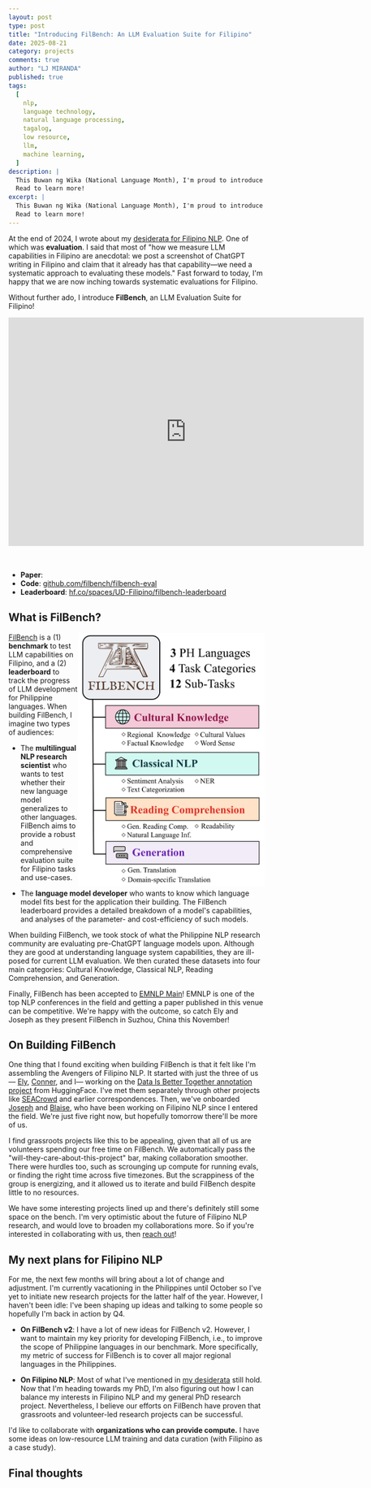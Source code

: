 ```yaml
---
layout: post
type: post
title: "Introducing FilBench: An LLM Evaluation Suite for Filipino"
date: 2025-08-21
category: projects
comments: true
author: "LJ MIRANDA"
published: true
tags:
  [
    nlp,
    language technology,
    natural language processing,
    tagalog,
    low resource,
    llm,
    machine learning,
  ]
description: |
  This Buwan ng Wika (National Language Month), I'm proud to introduce FilBench, a big step forward in Filipino NLP evaluation.
  Read to learn more!
excerpt: |
  This Buwan ng Wika (National Language Month), I'm proud to introduce FilBench, a big step forward in Filipino NLP evaluation.
  Read to learn more!
---
```


<span class="firstcharacter">A</span>t the end of 2024, I wrote about my [desiderata for Filipino NLP](/notebook/2024/12/17/filipino-llm/).
One of which was **evaluation**.
I said that most of "how we measure LLM capabilities in Filipino are anecdotal: we post a screenshot of ChatGPT writing in Filipino and claim that it already has that capability&mdash;we need a systematic approach to evaluating these models."
Fast forward to today, I'm happy that we are now inching towards systematic evaluations for Filipino.

Without further ado, I introduce **FilBench**, an LLM Evaluation Suite for Filipino!

<!-- Put placeholder for now until we open-source the leaderboard -->
<iframe
	src="https://mteb-leaderboard.hf.space"
	frameborder="0"
	width="700"
	height="450"
></iframe>

&nbsp;

- **Paper**:
- **Code**: [github.com/filbench/filbench-eval](https://github.com/filbench/filbench-eval)
- **Leaderboard**: [hf.co/spaces/UD-Filipino/filbench-leaderboard](https://huggingface.co/spaces/UD-Filipino/filbench-leaderboard)

## What is FilBench?

<img src="/assets/png/filbench/filbench_main.svg" align="right" height="500">

[FilBench]() is a (1) **benchmark** to test LLM capabilities on Filipino, and a (2) **leaderboard** to track the progress of LLM development for Philippine languages.
When building FilBench, I imagine two types of audiences:

- The **multilingual NLP research scientist** who wants to test whether their new language model generalizes to other languages.
  FilBench aims to provide a robust and comprehensive evaluation suite for Filipino tasks and use-cases.

- The **language model developer** who wants to know which language model fits best for the application their building.
  The FilBench leaderboard provides a detailed breakdown of a model's capabilities, and analyses of the parameter- and cost-efficiency of such models.

When building FilBench, we took stock of what the Philippine NLP research community are evaluating pre-ChatGPT language models upon.
Although they are good at understanding language system capabilities, they are ill-posed for current LLM evaluation.
We then curated these datasets into four main categories: Cultural Knowledge, Classical NLP, Reading Comprehension, and Generation.

Finally, FilBench has been accepted to [EMNLP Main](https://2025.emnlp.org/)! 
EMNLP is one of the top NLP conferences in the field and getting a paper published in this venue can be competitive. 
We're happy with the outcome, so catch Ely and Joseph as they present FilBench in Suzhou, China this November!

## On Building FilBench

One thing that I found exciting when building FilBench is that it felt like I'm assembling the Avengers of Filipino NLP.
It started with just the three of us&mdash; [Ely](https://www.linkedin.com/in/elyanahaco2000/), [Conner](https://www.linkedin.com/in/connermanuel/), and I&mdash; working on the [Data Is Better Together annotation project](https://github.com/huggingface/data-is-better-together) from HuggingFace.
I've met them separately through other projects like [SEACrowd](https://seacrowd.github.io/) and earlier correspondences.
Then, we've onboarded [Joseph](https://www.josephimperial.com/) and [Blaise](https://blaisecruz.com/), who have been working on Filipino NLP since I entered the field.
We're just five right now, but hopefully tomorrow there'll be more of us.

I find grassroots projects like this to be appealing, given that all of us are volunteers spending our free time on FilBench.
We automatically pass the "will-they-care-about-this-project" bar, making collaboration smoother.
There were hurdles too, such as scrounging up compute for running evals, or finding the right time across five timezones.
But the scrappiness of the group is energizing, and it allowed us to iterate and build FilBench despite little to no resources.

We have some interesting projects lined up and there's definitely still some space on the bench. 
I'm very optimistic about the future of Filipino NLP research, and would love to broaden my collaborations more.
So if you're interested in collaborating with us, then [reach out](mailto:filbench-eval@googlegroups.com)!

## My next plans for Filipino NLP

For me, the next few months will bring about a lot of change and adjustment.
I'm currently vacationing in the Philippines until October so I've yet to initiate new research projects for the latter half of the year.
However, I haven't been idle: I've been shaping up ideas and talking to some people so hopefully I'm back in action by Q4.

- **On FilBench v2**: I have a lot of new ideas for FilBench v2.
  However, I want to maintain my key priority for developing FilBench, i.e., to improve the scope of Philippine languages in our benchmark.
  More specifically, my metric of success for FilBench is to cover all major regional languages in the Philippines.

- **On Filipino NLP**: Most of what I've mentioned in [my desiderata](/notebook/2024/12/17/filipino-llm/) still hold.
  Now that I'm heading towards my PhD, I'm also figuring out how I can balance my interests in Filipino NLP and my general PhD research project.
  Nevertheless, I believe our efforts on FilBench have proven that grassroots and volunteer-led research projects can be successful.

I'd like to collaborate with **organizations who can provide compute.**
I have some ideas on low-resource LLM training and data curation (with Filipino as a case study).

## Final thoughts


<!-- If you have some ideas on how we can expand FilBench for Ilokano, Hiligaynon, and Cebuano, then please [reach out](mailto:ljvmiranda@gmail.com)! -->

<!-- ---

&nbsp;

### Postscript: does it make sense to train Filipino LLMs?

It seems that the logical next step is to train language models that will optimize performance on FilBench.
However, I believe we must exercise caution in order to avoid spending unnecessary time and resources on something that GPT-4 or future advanced models could acoomplish.

Ideally, I want us to avoid _incremental_ post-training efforts that follow the standard recipe with just more Philippine language data.
While papers will certainly be written on which types of Philippine langauge data work best for FilBench, I doubt there's a substantial market for Filipino-centric LLMs, given that many Filipinos speak proficient English.

In my opinion, building LLMs for Filipino makes sense under three conditions:

- **Low-cost models that work on cheap phones without internet connection.** This could include models that understand Filipino text-speak or parameter-efficient models optimized for low-end devices.

- **Domain-specific applications where cultural context is critical.** This could include models that cater to legal documents within the Philippine justice system, educational tools, BPO and call centers, and healthcare communication to name a few. One can definitely build a startup on this, and one notable example is [Anycase.ai](https://anycase.ai/).

- **As a demonstration of what a Philippine AI Lab can do.** Training a Filipino-centric LLM as a demonstration for capacity-building and cultivating homegrown talent in the Philippines would be valuable. In this case, the value is not in the final model articfact, but in the infrastructure (talent and GPU) developed to build it. The final post-train model might be incremental, but the point is we now have the infrastructure to iterate.

Working on any of these three domains can help improve our national competitiveness in AI.
By focusing on these strategic areas, the country can build genuine AI capabilities that serve both local needs and contribute to the global AI ecosystem. -->
